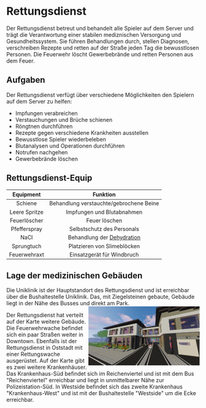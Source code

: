 # Rettungsdienst
Der Rettungsdienst betreut und behandelt alle Spieler auf dem Server und trägt die Verantwortung einer stabilen mediznischen Versorgung und Gesundheitssystem. Sie führen Behandlungen durch, stellen Diagnosen, verschreiben Rezepte und retten auf der Straße jeden Tag die bewusstlosen Personen. Die Feuerwehr löscht Gewerbebrände und retten Personen aus dem Feuer. 

## Aufgaben
Der Rettungsdienst verfügt über verschiedene Möglichkeiten den Spielern auf dem Server zu helfen:

* Impfungen verabreichen
* Verstauchungen und Brüche schienen
* Röngtnen durchführen
* Rezepte gegen verschiedene Krankheiten ausstellen
* Bewusstlose Spieler wiederbeleben
* Blutanalysen und Operationen durchführen
* Notrufen nachgehen
* Gewerbebrände löschen

## Rettungsdienst-Equip

| Equipment | Funktion |
|:-:|:-:|
| Schiene | Behandlung verstauchte/gebrochene Beine |
| Leere Spritze | Impfungen und Blutabnahmen |
| Feuerlöscher | Feuer löschen |
| Pfefferspray | Selbstschutz des Personals |
| NaCl | Behandlung der [Dehydration](../../pages/krankheiten/dehydration.md) |
| Sprungtuch | Platzieren von Slimeblöcken |
| Feuerwehraxt | Einsatzgerät für Windbruch |

## Lage der medizinischen Gebäuden
Die Uniklinik ist der Hauptstandort des Rettungsdienst und ist erreichbar über die Bushaltestelle Uniklinik. Das, mit Ziegelsteinen gebaute, Gebäude liegt in der Nähe des Busses und direkt am Park. <img align="right" width="290" eight="290" src="../../../assets/image/fraktionen/Feuerwehrwache.png">

Der Rettungsdienst hat verteilt auf der Karte weitere Gebäude. Die Feuerwehrwache befindet sich ein paar Straßen weiter in Downtown. Ebenfalls ist der Rettungsdienst in Oststadt mit einer Rettungswache ausgerüstet.
Auf der Karte gibt es zwei weitere Krankenhäuser. Das Krankenhaus-Süd befindet sich im Reichenviertel und ist mit dem Bus "Reichenviertel" erreichbar und liegt in unmittelbarer Nähe zur Polizeistation-Süd. In Westside befindet sich das zweite Krankenhaus "Krankenhaus-West" und ist mit der Bushaltestelle "Westside" um die Ecke erreichbar.


